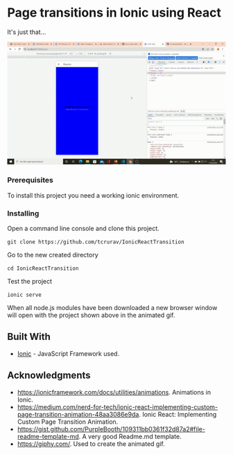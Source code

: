 # Page transitions in Ionic using React

It's just that...

![alt text](https://github.com/tcrurav/IonicReactTransition/blob/master/screenshots/screenshot-01.gif)

### Prerequisites

To install this project you need a working ionic environment.

### Installing

Open a command line console and clone this project.

```
git clone https://github.com/tcrurav/IonicReactTransition
```

Go to the new created directory

```
cd IonicReactTransition
```

Test the project

```
ionic serve
```

When all node.js modules have been downloaded a new browser window will open with the project shown above in the animated gif.

## Built With

* [Ionic](https://ionicframework.com/) - JavaScript Framework used.

## Acknowledgments

* https://ionicframework.com/docs/utilities/animations. Animations in Ionic.
* https://medium.com/nerd-for-tech/ionic-react-implementing-custom-page-transition-animation-48aa3086e9da. Ionic React: Implementing Custom Page Transition Animation.
* https://gist.github.com/PurpleBooth/109311bb0361f32d87a2#file-readme-template-md. A very good Readme.md template.
* https://giphy.com/. Used to create the animated gif.